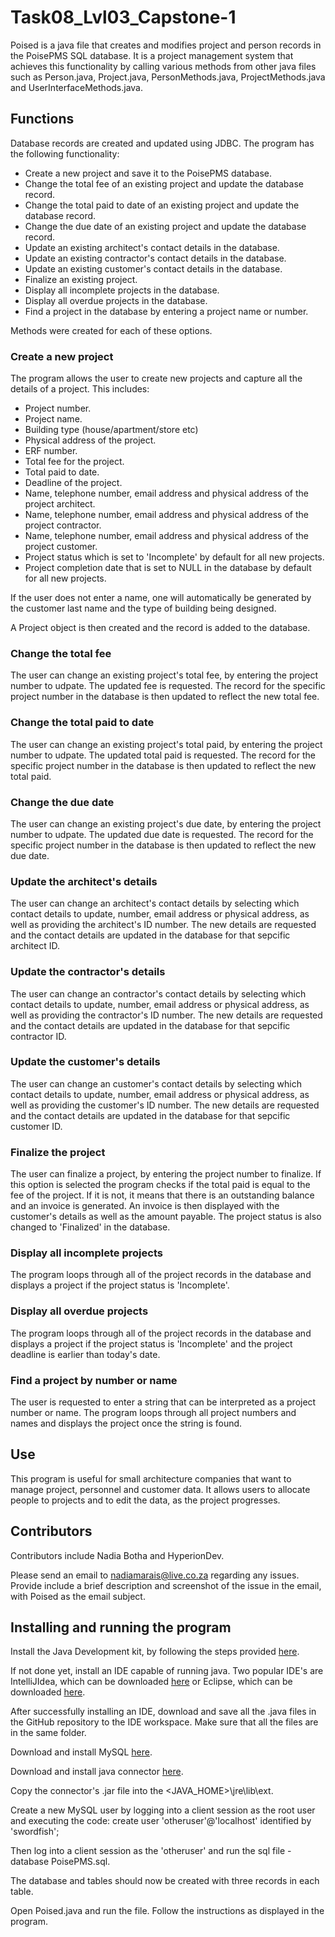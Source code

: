 # Task08_Lvl03_Capstone-1
Poised is a java file that creates and modifies project and person records in the PoisePMS SQL database. It is a project management system that achieves this functionality by
calling various methods from other java files such as Person.java, Project.java, PersonMethods.java, ProjectMethods.java and UserInterfaceMethods.java.

## Functions
Database records are created and updated using JDBC. The program has the following functionality:
- Create a new project and save it to the PoisePMS database.
- Change the total fee of an existing project and update the database record.
- Change the total paid to date of an existing project and update the database record.
- Change the due date of an existing project and update the database record.
- Update an existing architect's contact details in the database.
- Update an existing contractor's contact details in the database.
- Update an existing customer's contact details in the database.
- Finalize an existing project.
- Display all incomplete projects in the database.
- Display all overdue projects in the database.
- Find a project in the database by entering a project name or number.

Methods were created for each of these options.

### Create a new project
The program allows the user to create new projects and capture all the details of a project. This includes:
- Project number.
- Project name.
- Building type (house/apartment/store etc)
- Physical address of the project.
- ERF number.
- Total fee for the project.
- Total paid to date.
- Deadline of the project.
- Name, telephone number, email address and physical address of the project architect.
- Name, telephone number, email address and physical address of the project contractor.
- Name, telephone number, email address and physical address of the project customer.
- Project status which is set to 'Incomplete' by default for all new projects.
- Project completion date that is set to NULL in the database by default for all new projects.

If the user does not enter a name, one will automatically be generated by the customer last name and the type of building being designed.

A Project object is then created and the record is added to the database.

### Change the total fee
The user can change an existing project's total fee, by entering the project number to udpate. The updated fee is requested. The record for the specific project number in the database is then updated to reflect the new total fee.

### Change the total paid to date
The user can change an existing project's total paid, by entering the project number to udpate. The updated total paid is requested. The record for the specific project number in the database is then updated to reflect the new total paid.

### Change the due date
The user can change an existing project's due date, by entering the project number to udpate. The updated due date is requested. The record for the specific project number in the database is then updated to reflect the new due date. 

### Update the architect's details
The user can change an architect's contact details by selecting which contact details to update, number, email address or physical address, as well as providing the architect's ID number. The new details are requested and the contact details are updated in the database for that sepcific architect ID.

### Update the contractor's details
The user can change an contractor's contact details by selecting which contact details to update, number, email address or physical address, as well as providing the contractor's ID number. The new details are requested and the contact details are updated in the database for that sepcific contractor ID.

### Update the customer's details
The user can change an customer's contact details by selecting which contact details to update, number, email address or physical address, as well as providing the customer's ID number. The new details are requested and the contact details are updated in the database for that sepcific customer ID.

### Finalize the project
The user can finalize a project, by entering the project number to finalize. If this option is selected the program checks if the total paid is equal to the fee of the project. If it is not, it means that there is an outstanding balance and an invoice is generated. An invoice is then displayed with the customer's details as well as the amount payable. The project status is also changed to 'Finalized' in the database. 

### Display all incomplete projects
The program loops through all of the project records in the database and displays a project if the project status is 'Incomplete'.

### Display all overdue projects
The program loops through all of the project records in the database and displays a project if the project status is 'Incomplete' and the project deadline is earlier than today's date.

### Find a project by number or name
The user is requested to enter a string that can be interpreted as a project number or name. The program loops through all project numbers and names and displays the project once the string is found.

## Use 
This program is useful for small architecture companies that want to manage project, personnel and customer data. It allows users to allocate people to projects and to edit the data, as the project progresses. 

## Contributors
Contributors include Nadia Botha and HyperionDev. 

Please send an email to nadiamarais@live.co.za regarding any issues. Provide include a brief description and screenshot of the issue in the email, with Poised as the email subject. 

## Installing and running the program
Install the Java Development kit, by following the steps provided [here](https://www3.ntu.edu.sg/home/ehchua/programming/howto/JDK_HowTo.html#jdk-install).

If not done yet, install an IDE capable of running java. Two popular IDE's are IntelliJIdea, which can be downloaded [here](https://www.jetbrains.com/idea/) or Eclipse, which can be downloaded [here](https://www.eclipse.org/downloads/).

After successfully installing an IDE, download and save all the .java files in the GitHub repository to the IDE workspace. Make sure that all the files are in the same folder.

Download and install MySQL [here](https://dev.mysql.com/downloads/mysql/).

Download and install java connector [here](https://dev.mysql.com/downloads/connector/j/).

Copy the connector's .jar file into the <JAVA_HOME>\jre\lib\ext.

Create a new MySQL user by logging into a client session as the root user and executing the code:
create user 'otheruser'@'localhost' identified by 'swordfish';

Then log into a client session as the 'otheruser' and run the sql file - database PoisePMS.sql.

The database and tables should now be created with three records in each table.

Open Poised.java and run the file. Follow the instructions as displayed in the program.

